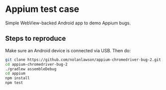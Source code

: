 Appium test case
==========

Simple WebView-backed Android app to demo Appium bugs.

Steps to reproduce
---------

Make sure an Android device is connected via USB. Then do:

```bash
git clone https://github.com/nolanlawson/appium-chromedriver-bug-2.git
cd appium-chromedriver-bug-2
./gradlew assembleDebug
cd appium
npm install
npm test
```
